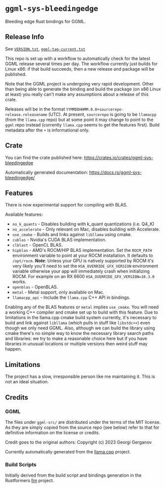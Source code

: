 # `ggml-sys-bleedingedge`

Bleeding edge Rust bindings for GGML.

## Release Info

See [`VERSION.txt`](./VERSION.txt), [`ggml-tag-current.txt`](./ggml-tag-current.txt)

This repo is set up with a workflow to automatically check for the latest GGML release
several times per day. The workflow currently just builds for Linux x86: if that build
succeeds, then a new release and package will be published.

Note that the GGML project is undergoing very rapid development. Other than being able
to generate the binding and build the package (on x86 Linux at least) you really can't
make any assumptions about a release of this crate.

Releases will be in the format `YYMMDDHHMM.0.0+sourcerepo-release.releasename` (UTC).
At present, `sourcerepo` is going to be `llamacpp` (from the `llama.cpp` repo) but at
some point it may change to point to the `ggml` repo instead (currently `llama.cpp` seems
to get the features first). Build metadata after the `+` is informational only.

## Crate

You can find the crate published here: https://crates.io/crates/ggml-sys-bleedingedge

Automatically generated documentation: https://docs.rs/ggml-sys-bleedingedge/

## Features

There is now experimental support for compiling with BLAS.

Available features:

- `no_k_quants` - Disables building with k_quant quantizations (i.e. Q4_K)
- `no_accelerate` - Only relevant on Mac, disables building with Accelerate.
- `use_cmake` - Builds and links against `libllama` using cmake.
- `cublas` - Nvidia's CUDA BLAS implementation.
- `clblast` - OpenCL BLAS.
- `hipblas` - AMD's ROCM/HIP BLAS implementation. Set the `ROCM_PATH` environment variable to point at your ROCM installation. It defaults to `/opt/rocm`. ***Note***: Unless your GPU is natively supported by ROCM it's very likely you'll need to set the `HSA_OVERRIDE_GFX_VERSION` environment variable otherwise your app will immediately crash when initializing ROCM. For example on an RX 6600 `HSA_OVERRIDE_GFX_VERSION=10.3.0` works.
- `openblas` - OpenBLAS.
- `metal` - Metal support, only available on Mac.
- `llamacpp_api` - Include the `llama.cpp` C++ API in bindings.

Enabling any of the BLAS features or `metal` implies `use_cmake`. You will need a working C++ compiler and cmake set up to build with this feature. Due to limitations in the llama.cpp cmake build system currently, it's necessary to build and link against `libllama` (which pulls in stuff like `libstdc++`) even though we only need GGML. Also, although we can build the library using cmake there's no simple way to know the necessary library search paths and libraries: we try to make a reasonable choice here but if you have libraries in unusual locations or multiple versions then weird stuff may happen.


## Limitations

The project has a slow, irresponsible person like me maintaining it. This is not an ideal situation.

## Credits

### GGML

The files under `ggml-src/` are distributed under the terms of the MIT license. As they are simply copied from the source repo (see below) refer to that for definitive information on the license or credits.

Credit goes to the original authors: Copyright (c) 2023 Georgi Gerganov

Currently automatically generated from the [llama.cpp](https://github.com/ggerganov/llama.cpp/) project.

### Build Scripts

Initially derived from the build script and bindings generation in the Rustformers [llm](https://github.com/rustformers/llm/) project.
